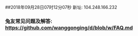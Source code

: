##2018年09月28日07时12分07秒 新址: 104.248.166.232
### 兔友常见问题及解答: https://github.com/wanggonging/d/blob/w/FAQ.md

